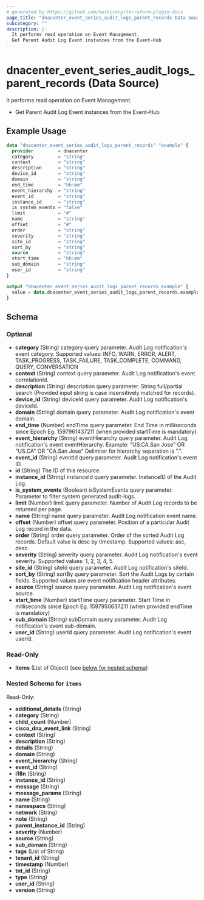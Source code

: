 ```yaml
---
# generated by https://github.com/hashicorp/terraform-plugin-docs
page_title: "dnacenter_event_series_audit_logs_parent_records Data Source - terraform-provider-dnacenter"
subcategory: ""
description: |-
  It performs read operation on Event Management.
  Get Parent Audit Log Event instances from the Event-Hub
---
```


# dnacenter_event_series_audit_logs_parent_records (Data Source)

It performs read operation on Event Management.

- Get Parent Audit Log Event instances from the Event-Hub

## Example Usage

```terraform
data "dnacenter_event_series_audit_logs_parent_records" "example" {
  provider         = dnacenter
  category         = "string"
  context          = "string"
  description      = "string"
  device_id        = "string"
  domain           = "string"
  end_time         = "hh:mm"
  event_hierarchy  = "string"
  event_id         = "string"
  instance_id      = "string"
  is_system_events = "false"
  limit            = "#"
  name             = "string"
  offset           = "#"
  order            = "string"
  severity         = "string"
  site_id          = "string"
  sort_by          = "string"
  source           = "string"
  start_time       = "hh:mm"
  sub_domain       = "string"
  user_id          = "string"
}

output "dnacenter_event_series_audit_logs_parent_records_example" {
  value = data.dnacenter_event_series_audit_logs_parent_records.example.items
}
```

<!-- schema generated by tfplugindocs -->
## Schema

### Optional

- **category** (String) category query parameter. Audit Log notification's event category. Supported values: INFO, WARN, ERROR, ALERT, TASK_PROGRESS, TASK_FAILURE, TASK_COMPLETE, COMMAND, QUERY, CONVERSATION
- **context** (String) context query parameter. Audit Log notification's event correlationId.
- **description** (String) description query parameter. String full/partial search (Provided input string is case insensitively matched for records).
- **device_id** (String) deviceId query parameter. Audit Log notification's deviceId.
- **domain** (String) domain query parameter. Audit Log notification's event domain.
- **end_time** (Number) endTime query parameter. End Time in milliseconds since Epoch Eg. 1597961437211 (when provided startTime is mandatory)
- **event_hierarchy** (String) eventHierarchy query parameter. Audit Log notification's event eventHierarchy. Example: "US.CA.San Jose" OR "US.CA" OR "CA.San Jose" Delimiter for hierarchy separation is ".".
- **event_id** (String) eventId query parameter. Audit Log notification's event ID.
- **id** (String) The ID of this resource.
- **instance_id** (String) instanceId query parameter. InstanceID of the Audit Log.
- **is_system_events** (Boolean) isSystemEvents query parameter. Parameter to filter system generated audit-logs.
- **limit** (Number) limit query parameter. Number of Audit Log records to be returned per page.
- **name** (String) name query parameter. Audit Log notification event name.
- **offset** (Number) offset query parameter. Position of a particular Audit Log record in the data.
- **order** (String) order query parameter. Order of the sorted Audit Log records. Default value is desc by timestamp. Supported values: asc, desc.
- **severity** (String) severity query parameter. Audit Log notification's event severity. Supported values: 1, 2, 3, 4, 5.
- **site_id** (String) siteId query parameter. Audit Log notification's siteId.
- **sort_by** (String) sortBy query parameter. Sort the Audit Logs by certain fields. Supported values are event notification header attributes.
- **source** (String) source query parameter. Audit Log notification's event source.
- **start_time** (Number) startTime query parameter. Start Time in milliseconds since Epoch Eg. 1597950637211 (when provided endTime is mandatory)
- **sub_domain** (String) subDomain query parameter. Audit Log notification's event sub-domain.
- **user_id** (String) userId query parameter. Audit Log notification's event userId.

### Read-Only

- **items** (List of Object) (see [below for nested schema](#nestedatt--items))

<a id="nestedatt--items"></a>
### Nested Schema for `items`

Read-Only:

- **additional_details** (String)
- **category** (String)
- **child_count** (Number)
- **cisco_dna_event_link** (String)
- **context** (String)
- **description** (String)
- **details** (String)
- **domain** (String)
- **event_hierarchy** (String)
- **event_id** (String)
- **i18n** (String)
- **instance_id** (String)
- **message** (String)
- **message_params** (String)
- **name** (String)
- **namespace** (String)
- **network** (String)
- **note** (String)
- **parent_instance_id** (String)
- **severity** (Number)
- **source** (String)
- **sub_domain** (String)
- **tags** (List of String)
- **tenant_id** (String)
- **timestamp** (Number)
- **tnt_id** (String)
- **type** (String)
- **user_id** (String)
- **version** (String)


